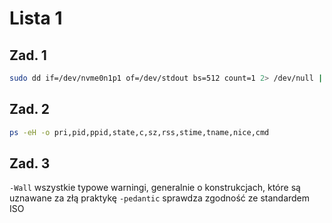 # Lista 1

## Zad. 1

```sh
sudo dd if=/dev/nvme0n1p1 of=/dev/stdout bs=512 count=1 2> /dev/null | hexdump -C
```

## Zad. 2

```sh
ps -eH -o pri,pid,ppid,state,c,sz,rss,stime,tname,nice,cmd
```

## Zad. 3

`-Wall` wszystkie typowe warningi, generalnie o konstrukcjach, które są uznawane za złą praktykę
`-pedantic` sprawdza zgodność ze standardem ISO
